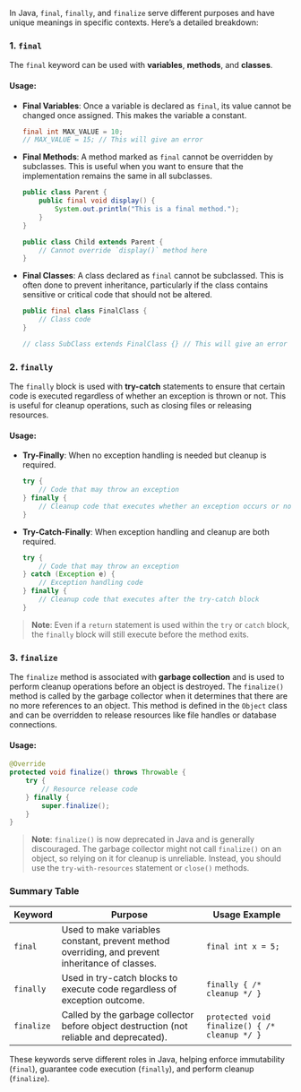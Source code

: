 In Java, `final`, `finally`, and `finalize` serve different purposes and have unique meanings in specific contexts. Here’s a detailed breakdown:

### 1. `final`
The `final` keyword can be used with **variables**, **methods**, and **classes**. 

#### Usage:
- **Final Variables**: Once a variable is declared as `final`, its value cannot be changed once assigned. This makes the variable a constant.
  ```java
  final int MAX_VALUE = 10;
  // MAX_VALUE = 15; // This will give an error
  ```
  
- **Final Methods**: A method marked as `final` cannot be overridden by subclasses. This is useful when you want to ensure that the implementation remains the same in all subclasses.
  ```java
  public class Parent {
      public final void display() {
          System.out.println("This is a final method.");
      }
  }
  
  public class Child extends Parent {
      // Cannot override `display()` method here
  }
  ```
  
- **Final Classes**: A class declared as `final` cannot be subclassed. This is often done to prevent inheritance, particularly if the class contains sensitive or critical code that should not be altered.
  ```java
  public final class FinalClass {
      // Class code
  }
  
  // class SubClass extends FinalClass {} // This will give an error
  ```

### 2. `finally`
The `finally` block is used with **try-catch** statements to ensure that certain code is executed regardless of whether an exception is thrown or not. This is useful for cleanup operations, such as closing files or releasing resources.

#### Usage:
- **Try-Finally**: When no exception handling is needed but cleanup is required.
  ```java
  try {
      // Code that may throw an exception
  } finally {
      // Cleanup code that executes whether an exception occurs or not
  }
  ```
  
- **Try-Catch-Finally**: When exception handling and cleanup are both required.
  ```java
  try {
      // Code that may throw an exception
  } catch (Exception e) {
      // Exception handling code
  } finally {
      // Cleanup code that executes after the try-catch block
  }
  ```

> **Note**: Even if a `return` statement is used within the `try` or `catch` block, the `finally` block will still execute before the method exits.

### 3. `finalize`
The `finalize` method is associated with **garbage collection** and is used to perform cleanup operations before an object is destroyed. The `finalize()` method is called by the garbage collector when it determines that there are no more references to an object. This method is defined in the `Object` class and can be overridden to release resources like file handles or database connections.

#### Usage:
```java
@Override
protected void finalize() throws Throwable {
    try {
        // Resource release code
    } finally {
        super.finalize();
    }
}
```

> **Note**: `finalize()` is now deprecated in Java and is generally discouraged. The garbage collector might not call `finalize()` on an object, so relying on it for cleanup is unreliable. Instead, you should use the `try-with-resources` statement or `close()` methods.

### Summary Table

| Keyword    | Purpose                                                         | Usage Example |
|------------|-----------------------------------------------------------------|---------------|
| `final`    | Used to make variables constant, prevent method overriding, and prevent inheritance of classes. | `final int x = 5;` |
| `finally`  | Used in try-catch blocks to execute code regardless of exception outcome. | `finally { /* cleanup */ }` |
| `finalize` | Called by the garbage collector before object destruction (not reliable and deprecated). | `protected void finalize() { /* cleanup */ }` |

These keywords serve different roles in Java, helping enforce immutability (`final`), guarantee code execution (`finally`), and perform cleanup (`finalize`).